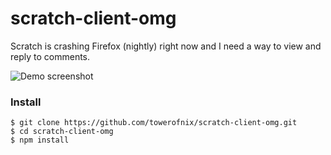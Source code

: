 # scratch-client-omg

Scratch is crashing Firefox (nightly) right now and I need a way to view and reply to comments.

![Demo screenshot](https://u.cubeupload.com/QNgz4p.png)

### Install

```
$ git clone https://github.com/towerofnix/scratch-client-omg.git
$ cd scratch-client-omg
$ npm install
```
